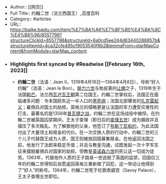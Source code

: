 - Author:: [[网页]]
- Full Title:: 约翰二世（法兰西国王）_百度百科
- Category:: #articles
- URL:: https://baike.baidu.com/item/%E7%BA%A6%E7%BF%B0%E4%BA%8C%E4%B8%96/8557796?structureClickId=8557796&structureId=6a0cd5ee244d63440288957b&structureItemId=4ca32cfe485cf9053540f6b2&lemmaFrom=starMapContent&fromModule=starMap_content
- ### Highlights first synced by #Readwise [[February 16th, 2023]]
    - **约翰二世**（法语：Jean II，1319年4月16日—1364年4月8日），号称“好人约翰”（法语：Jean le Bon）。[腓力六世](/item/%E8%85%93%E5%8A%9B%E5%85%AD%E4%B8%96/3799486?fromModule=lemma_inlink)与勃艮第的[让娜](/item/%E8%AE%A9%E5%A8%9C/55465703?fromModule=lemma_inlink)之子，1319年生于法国[勒芒](/item/%E5%8B%92%E8%8A%92/1823141?fromModule=lemma_inlink)。法兰西[瓦卢瓦王朝](/item/%E7%93%A6%E5%8D%A2%E7%93%A6%E7%8E%8B%E6%9C%9D/696743?fromModule=lemma_inlink)第二位国王。约翰二世掌权后，法国正在面临诸多问题：令本国损失近一半人口的[黑死病](/item/%E9%BB%91%E6%AD%BB%E7%97%85/1591?fromModule=lemma_inlink)；法国北部爆发的[扎克雷起义](/item/%E6%89%8E%E5%85%8B%E9%9B%B7%E8%B5%B7%E4%B9%89/1473778?fromModule=lemma_inlink)；雇佣兵对国土的劫掠。英格兰的侵略更是让法国的军力遭受灾难性的打击，最著名的是1356年[普瓦捷之战](/item/%E6%99%AE%E7%93%A6%E6%8D%B7%E4%B9%8B%E6%88%98/6913093?fromModule=lemma_inlink)，约翰二世在这场战役中被俘。在约翰二世被英国囚禁期间，王太子查理（即日后的[查理五世](/item/%E6%9F%A5%E7%90%86%E4%BA%94%E4%B8%96/14005?fromModule=lemma_inlink)）成为摄政并且镇压了多次叛乱。为了解救他的父亲，他签订了[布勒丁尼和约](/item/%E5%B8%83%E5%8B%92%E4%B8%81%E5%B0%BC%E5%92%8C%E7%BA%A6/9901580?fromModule=lemma_inlink)，为此法国付出了大量领土和赎金的代价。在一次交换人质的行动中，约翰二世的三个儿子代替国王成为人质，国王则被放回国募集赎金。在他返回法国之前，他发行了法郎来稳定币值；并且与教皇沟通，试图发起一次十字军东征来摆脱雇佣兵对国家的劫掠。但教皇[英诺森六世](/item/%E8%8B%B1%E8%AF%BA%E6%A3%AE%E5%85%AD%E4%B8%96/9312262?fromModule=lemma_inlink)的死让这一切成为徒劳。1363年，代替他作人质的王子路易一世逃脱了英国的监禁，回国仅三年的约翰二世得知后自愿返回英格兰重新做了囚犯，这一举动让他得到了“好人”的称号。1364年，约翰二世死于伦敦索威宫（Savoy Palace），王太子查理五世即位。
